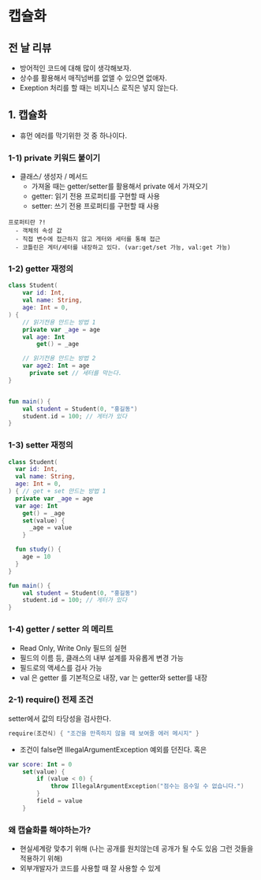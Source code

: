 # 캡슐화

## 전 날 리뷰

- 방어적인 코드에 대해 많이 생각해보자.
- 상수를 활용해서 매직넘버를 없앨 수 있으면 없애자.
- Exeption 처리를 할 때는 비지니스 로직은 넣지 않는다.

## 1. 캡슐화

- 휴먼 에러를 막기위한 것 중 하나이다.

### 1-1) private 키워드 붙이기

- 클래스/ 생성자 / 메서드
    - 가져올 때는 getter/setter를 활용해서 private 에서 가져오기
    - getter: 읽기 전용 프로퍼티를 구현할 때 사용
    - setter: 쓰기 전용 프로퍼티를 구현할 때 사용

```
프로퍼티란 ?!
  - 객체의 속성 값 
  - 직접 변수에 접근하지 않고 게터와 세터를 통해 접근
  - 코틀린은 게터/세터를 내장하고 있다. (var:get/set 가능, val:get 가능)
```

### 1-2) getter 재정의

```kotlin
class Student(
    var id: Int,
    val name: String,
    age: Int = 0,
) {
    // 읽기전용 만드는 방법 1
    private var _age = age
    val age: Int
        get() = _age

    // 읽기전용 만드는 방법 2
    var age2: Int = age
      private set // 세터를 막는다.
}


fun main() {
    val student = Student(0, "홍길동")
    student.id = 100; // 게터가 있다
}

```

### 1-3) setter 재정의

```kotlin
class Student(
  var id: Int,
  val name: String,
  age: Int = 0,
) { // get + set 만드는 방법 1
  private var _age = age
  var age: Int
    get() = _age
    set(value) {
      _age = value
    }

  fun study() {
    age = 10
  }
}

fun main() {
    val student = Student(0, "홍길동")
    student.id = 100; // 게터가 있다
}

```

### 1-4) getter / setter 의 메리트

- Read Only, Write Only 필드의 실현
- 필드의 이름 등, 클래스의 내부 설계를 자유롭게 변경 가능
- 필드로의 액세스를 검사 가능
- val 은 getter 를 기본적으로 내장, var 는 getter와 setter를 내장

### 2-1) require() 전제 조건

setter에서 값의 타당성을 검사한다.

```kotlin
require(조건식) { "조건을 만족하지 않을 때 보여줄 에러 메시지" }
```

- 조건이 false면 IllegalArgumentException 예외를 던진다.
  혹은

```kotlin
var score: Int = 0
    set(value) {
        if (value < 0) {
            throw IllegalArgumentException("점수는 음수일 수 없습니다.")
        }
        field = value
    }

```

### 왜 캡슐화를 해야하는가?

- 현실세계랑 맞추기 위해 (나는 공개를 원치않는데 공개가 될 수도 있음 그런 것들을 적용하기 위해)
- 외부개발자가 코드를 사용할 때 잘 사용할 수 있게